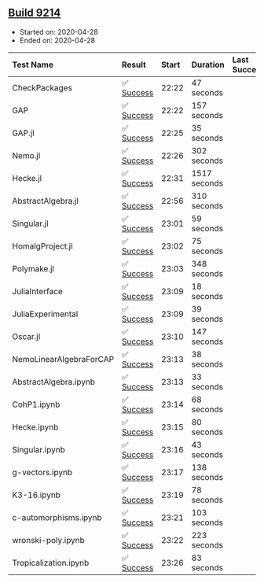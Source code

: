 ## [Build 9214](https://oscarci.mathematik.uni-kl.de/job/oscar/9214/)

* Started on: 2020-04-28
* Ended on: 2020-04-28

| Test Name    | Result | Start | Duration | Last Success | First Failure |
|:-------------|:-------|:------|:---------|:-------------|:--------------|
| CheckPackages | ✅ [Success](https://oscarci.mathematik.uni-kl.de/job/oscar/9214/artifact/logs/build-9214/CheckPackages.log) | 22:22 | 47 seconds |  |  |
| GAP | ✅ [Success](https://oscarci.mathematik.uni-kl.de/job/oscar/9214/artifact/logs/build-9214/GAP.log) | 22:22 | 157 seconds |  |  |
| GAP.jl | ✅ [Success](https://oscarci.mathematik.uni-kl.de/job/oscar/9214/artifact/logs/build-9214/GAP.jl.log) | 22:25 | 35 seconds |  |  |
| Nemo.jl | ✅ [Success](https://oscarci.mathematik.uni-kl.de/job/oscar/9214/artifact/logs/build-9214/Nemo.jl.log) | 22:26 | 302 seconds |  |  |
| Hecke.jl | ✅ [Success](https://oscarci.mathematik.uni-kl.de/job/oscar/9214/artifact/logs/build-9214/Hecke.jl.log) | 22:31 | 1517 seconds |  |  |
| AbstractAlgebra.jl | ✅ [Success](https://oscarci.mathematik.uni-kl.de/job/oscar/9214/artifact/logs/build-9214/AbstractAlgebra.jl.log) | 22:56 | 310 seconds |  |  |
| Singular.jl | ✅ [Success](https://oscarci.mathematik.uni-kl.de/job/oscar/9214/artifact/logs/build-9214/Singular.jl.log) | 23:01 | 59 seconds |  |  |
| HomalgProject.jl | ✅ [Success](https://oscarci.mathematik.uni-kl.de/job/oscar/9214/artifact/logs/build-9214/HomalgProject.jl.log) | 23:02 | 75 seconds |  |  |
| Polymake.jl | ✅ [Success](https://oscarci.mathematik.uni-kl.de/job/oscar/9214/artifact/logs/build-9214/Polymake.jl.log) | 23:03 | 348 seconds |  |  |
| JuliaInterface | ✅ [Success](https://oscarci.mathematik.uni-kl.de/job/oscar/9214/artifact/logs/build-9214/JuliaInterface.log) | 23:09 | 18 seconds |  |  |
| JuliaExperimental | ✅ [Success](https://oscarci.mathematik.uni-kl.de/job/oscar/9214/artifact/logs/build-9214/JuliaExperimental.log) | 23:09 | 39 seconds |  |  |
| Oscar.jl | ✅ [Success](https://oscarci.mathematik.uni-kl.de/job/oscar/9214/artifact/logs/build-9214/Oscar.jl.log) | 23:10 | 147 seconds |  |  |
| NemoLinearAlgebraForCAP | ✅ [Success](https://oscarci.mathematik.uni-kl.de/job/oscar/9214/artifact/logs/build-9214/NemoLinearAlgebraForCAP.log) | 23:13 | 38 seconds |  |  |
| AbstractAlgebra.ipynb | ✅ [Success](https://oscarci.mathematik.uni-kl.de/job/oscar/9214/artifact/logs/build-9214/AbstractAlgebra.ipynb.log) | 23:13 | 33 seconds |  |  |
| CohP1.ipynb | ✅ [Success](https://oscarci.mathematik.uni-kl.de/job/oscar/9214/artifact/logs/build-9214/CohP1.ipynb.log) | 23:14 | 68 seconds |  |  |
| Hecke.ipynb | ✅ [Success](https://oscarci.mathematik.uni-kl.de/job/oscar/9214/artifact/logs/build-9214/Hecke.ipynb.log) | 23:15 | 80 seconds |  |  |
| Singular.ipynb | ✅ [Success](https://oscarci.mathematik.uni-kl.de/job/oscar/9214/artifact/logs/build-9214/Singular.ipynb.log) | 23:16 | 43 seconds |  |  |
| g-vectors.ipynb | ✅ [Success](https://oscarci.mathematik.uni-kl.de/job/oscar/9214/artifact/logs/build-9214/g-vectors.ipynb.log) | 23:17 | 138 seconds |  |  |
| K3-16.ipynb | ✅ [Success](https://oscarci.mathematik.uni-kl.de/job/oscar/9214/artifact/logs/build-9214/K3-16.ipynb.log) | 23:19 | 78 seconds |  |  |
| c-automorphisms.ipynb | ✅ [Success](https://oscarci.mathematik.uni-kl.de/job/oscar/9214/artifact/logs/build-9214/c-automorphisms.ipynb.log) | 23:21 | 103 seconds |  |  |
| wronski-poly.ipynb | ✅ [Success](https://oscarci.mathematik.uni-kl.de/job/oscar/9214/artifact/logs/build-9214/wronski-poly.ipynb.log) | 23:22 | 223 seconds |  |  |
| Tropicalization.ipynb | ✅ [Success](https://oscarci.mathematik.uni-kl.de/job/oscar/9214/artifact/logs/build-9214/Tropicalization.ipynb.log) | 23:26 | 83 seconds |  |  |
